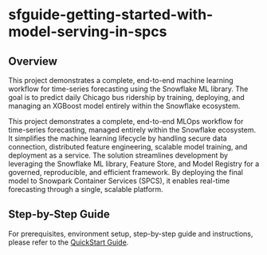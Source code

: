 # sfguide-getting-started-with-model-serving-in-spcs

## Overview
This project demonstrates a complete, end-to-end machine learning workflow for time-series forecasting using the Snowflake ML library. The goal is to predict daily Chicago bus ridership by training, deploying, and managing an XGBoost model entirely within the Snowflake ecosystem.

This project demonstrates a complete, end-to-end MLOps workflow for time-series forecasting, managed entirely within the Snowflake ecosystem. It simplifies the machine learning lifecycle by handling secure data connection, distributed feature engineering, scalable model training, and deployment as a service. The solution streamlines development by leveraging the Snowflake ML library, Feature Store, and Model Registry for a governed, reproducible, and efficient framework. By deploying the final model to Snowpark Container Services (SPCS), it enables real-time forecasting through a single, scalable platform.

## Step-by-Step Guide
For prerequisites, environment setup, step-by-step guide and instructions, please refer to the [QuickStart Guide](https://quickstarts.snowflake.com/guide/snowpark-container-services-model-serving-guide/index.html?index=..%2F..index#0).
